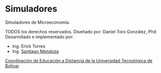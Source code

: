 # Simuladores

Simuladores de Microeconomía.

TODOS los derechos reservados.
Diseñado por: Daniel Toro González, Phd
Desarrollado e implementado por:
- Ing. Erick Torres
- Ing. [Santiago Mendoza](http://www.santiagomendoza.org)

[Coordinación de Educación a Distancia de la Universidad Tecnológica de Bolívar](http://www.utbvirtual.edu.co).
